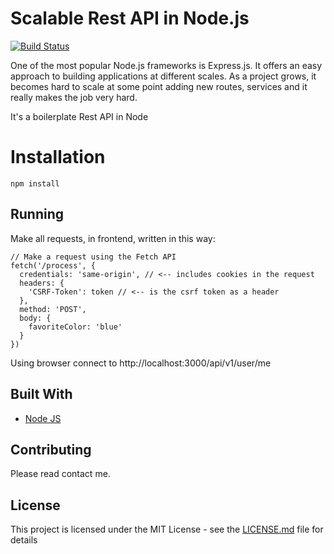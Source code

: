 # Scalable Rest API in Node.js

[![Build Status](https://travis-ci.org/alexgenovese/scalable-rest-api-node.svg?branch=master)](https://travis-ci.org/alexgenovese/scalable-rest-api-node)

One of the most popular Node.js frameworks is Express.js. It offers an easy approach to building applications at different scales. As a project grows, it becomes hard to scale at some point adding new routes, services and it really makes the job very hard.

It's a boilerplate Rest API in Node

# Installation

```
npm install
``` 


## Running 

Make all requests, in frontend, written in this way: 

```
// Make a request using the Fetch API
fetch('/process', {
  credentials: 'same-origin', // <-- includes cookies in the request
  headers: {
    'CSRF-Token': token // <-- is the csrf token as a header
  },
  method: 'POST',
  body: {
    favoriteColor: 'blue'
  }
})
```

Using browser connect to http://localhost:3000/api/v1/user/me


## Built With

* [Node JS](https://nodejs.org/it/)

## Contributing

Please read contact me.

## License

This project is licensed under the MIT License - see the [LICENSE.md](LICENSE.md) file for details


